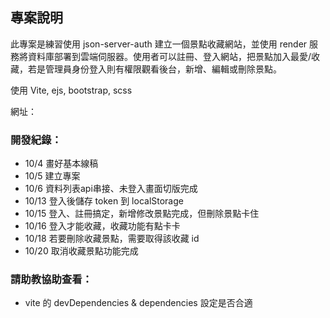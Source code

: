 
## 專案說明
此專案是練習使用 json-server-auth 建立一個景點收藏網站，並使用 render 服務將資料庫部署到雲端伺服器。使用者可以註冊、登入網站，把景點加入最愛/收藏，若是管理員身份登入則有權限觀看後台，新增、編輯或刪除景點。

使用 Vite, ejs, bootstrap, scss 

網址：

### 開發紀錄：
- 10/4 畫好基本線稿
- 10/5 建立專案
- 10/6 資料列表api串接、未登入畫面切版完成
- 10/13 登入後儲存 token 到 localStorage
- 10/15 登入、註冊搞定，新增修改景點完成，但刪除景點卡住
- 10/16 登入才能收藏，收藏功能有點卡卡
- 10/18 若要刪除收藏景點，需要取得該收藏 id
- 10/20 取消收藏景點功能完成

### 請助教協助查看：
- vite 的 devDependencies & dependencies 設定是否合適
